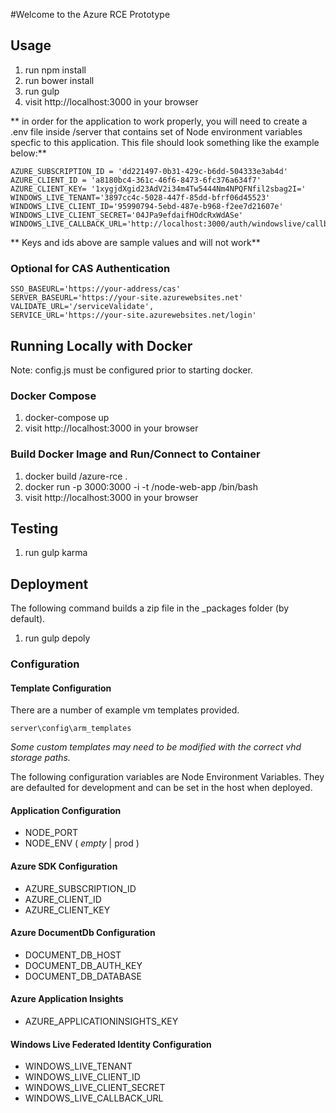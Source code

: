 #Welcome to the Azure RCE Prototype

## Usage
1. run npm install
2. run bower install
3. run gulp
4. visit http://localhost:3000 in your browser

** in order for the application to work properly, you will need to create a .env file inside /server that contains set of Node environment variables specfic to this application. This file should look something like the example below:**

```
AZURE_SUBSCRIPTION_ID = 'dd221497-0b31-429c-b6dd-504333e3ab4d'
AZURE_CLIENT_ID = 'a8180bc4-361c-46f6-8473-6fc376a634f7'
AZURE_CLIENT_KEY= '1xygjdXgid23AdV2i34m4Tw5444Nm4NPQFNfil2sbag2I='
WINDOWS_LIVE_TENANT='3897cc4c-5028-447f-85dd-bfrf06d45523'
WINDOWS_LIVE_CLIENT_ID='95990794-5ebd-487e-b968-f2ee7d21607e'
WINDOWS_LIVE_CLIENT_SECRET='04JPa9efdaifHOdcRxWdASe'
WINDOWS_LIVE_CALLBACK_URL='http://localhost:3000/auth/windowslive/callback'
```

** Keys and ids above are sample values and will not work**

### Optional for CAS Authentication

```
SSO_BASEURL='https://your-address/cas'
SERVER_BASEURL='https://your-site.azurewebsites.net'
VALIDATE_URL='/serviceValidate',
SERVICE_URL='https://your-site.azurewebsites.net/login'
```

## Running Locally with Docker
Note: config.js must be configured prior to starting docker.

### Docker Compose
1. docker-compose up
2. visit http://localhost:3000 in your browser

### Build Docker Image and Run/Connect to Container
1. docker build <your username>/azure-rce .
2. docker run -p 3000:3000 -i -t <your username>/node-web-app /bin/bash
4. visit http://localhost:3000 in your browser

## Testing
1. run gulp karma

## Deployment
The following command builds a zip file in the _packages folder (by default).
1. run gulp depoly

### Configuration

#### Template Configuration
There are a number of example vm templates provided.
```
server\config\arm_templates
```
*Some custom templates may need to be modified with the correct vhd storage paths.*

The following configuration variables are Node Environment Variables.  They are defaulted for development and can be set in the host when deployed.

#### Application Configuration
- NODE_PORT
- NODE_ENV ( *empty* | prod )

#### Azure SDK Configuration
- AZURE_SUBSCRIPTION_ID
- AZURE_CLIENT_ID 
- AZURE_CLIENT_KEY 

#### Azure DocumentDb Configuration
- DOCUMENT_DB_HOST
- DOCUMENT_DB_AUTH_KEY
- DOCUMENT_DB_DATABASE

#### Azure Application Insights
- AZURE_APPLICATIONINSIGHTS_KEY

#### Windows Live Federated Identity Configuration
- WINDOWS_LIVE_TENANT
- WINDOWS_LIVE_CLIENT_ID
- WINDOWS_LIVE_CLIENT_SECRET
- WINDOWS_LIVE_CALLBACK_URL
